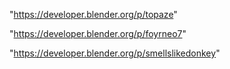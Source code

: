  
"https://developer.blender.org/p/topaze"


"https://developer.blender.org/p/foyrneo7"


"https://developer.blender.org/p/smellslikedonkey"


 
